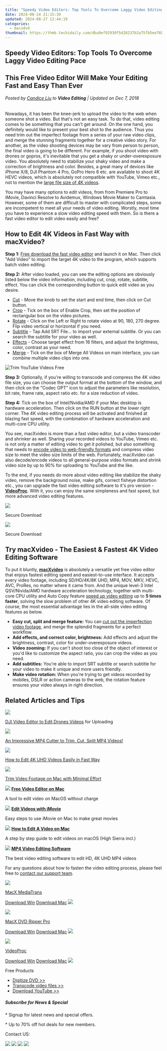 ```yaml
---
title: "Speedy Video Editors: Top Tools To Overcome Laggy Video Editing Pace"
date: 2024-08-24 21:15:39
updated: 2024-08-27 12:44:19
categories:
  - macxdvd
thumbnail: https://thmb.techidaily.com/dba9ef92930f5d20237b2a75fb5ee76b8bab75f866f82161cefcc63f630df758.jpg
---
```


## Speedy Video Editors: Top Tools To Overcome Laggy Video Editing Pace

## This Free Video Editor Will Make Your Editing Fast and Easy Than Ever

###### Posted by [Candice Liu](https://www.linkedin.com/in/candice-liu-444483a3/) to **Video Editing**  | Updated on Dec 7, 2018

Nowadays, it has been the knee-jerk to upload the video to the web when someone shot a video. But that's not an easy task. To do that, video editing comes to be something that you can't get around. On the one hand, you definitely would like to present your best shot to the audience. Thus you need trim out the imperfect footage from a series of your raw video clips, and merge the stunning fragments together for a creative video story. For another, as the video shooting devices may be vary from person to person, the final video is going to be different. For example, if you shoot video with drones or gopros, it's inevitable that you get a shaky or under-overexposure video. You absolutely need to stabilize your shaky video and make a correction of brightness and color. Besides, a great many of devices like iPhone X/8, DJI Phantom 4 Pro, GoPro Hero 6 etc. are available to shoot 4K HEVC videos, which is absolutely not compatible with YouTube, Vimeo etc., not to mention the [large file size of 4K videos](https://tools.techidaily.com/macxdvd/products/). 

You may have many options to edit videos, from from Premiere Pro to iMovie, Davinci Resolve to Avidemux, Windows Movie Maker to Camtasia. However, some of them are difficult to master with complicated steps, some are incompetent to meet all your needs of video editing. Worstly, most time you have to experience a slow video editing speed with them. So is there a fast video editor to edit video easily and free? 



## How to Edit 4K Videos in Fast Way with macXvideo? 

**Step 1:** [Free download the fast video editor](https://tools.techidaily.com/macxdvd/products/) and launch it on Mac. Then click "Add Video" to import the target 4K video to the program, which supports batch video editing. 

**Step 2:** After video loaded, you can see the editing options are obviously listed below the video information, including cut, crop, rotate, subtitle, effect. You can click the corresponding button to quick edit video as you desire. 

* [Cut](https://tools.techidaily.com/macxdvd/products/) \- Move the knob to set the start and end time, then click on Cut button.
* [Crop](https://tools.techidaily.com/macxdvd/products/) \- Tick on the box of Enable Crop, then set the position of rectangular box on the video pictures.
* [Rotate](https://tools.techidaily.com/macxdvd/products/) \- Click on the Left or Right to rotate video at 90, 180, 270 degree. Flip video vertical or horizontal if you need.
* [Subtitle](https://tools.techidaily.com/macxdvd/products/) \- Tap Add SRT File... to import your external subtitle. Or you can search the subtitle for your video as well.
* [Effects](https://tools.techidaily.com/macxdvd/products/) \- Choose target effect from 16 filters, and adjust the brightness, color, contrast as your need.
* [Merge](https://tools.techidaily.com/macxdvd/products/) \- Tick on the box of Merge All Videos on main interface, you can combine multiple video clips into one.

![Trim YouTube Videos Free](https://www.macxdvd.com/video-editing/../macxvideo/step-image/transcode-video-700.jpg)

**Step 3:** Optionally, if you're willing to transcode and compress the 4K video file size, you can choose the output format at the bottom of the window, and then click on the "Codec OPT" icon to adjust the parameters like resolution, bit rate, frame rate, aspect ratio etc. for a size reduction of video. 

**Step 4:** Tick on the box of Intel/Nvidia/AMD if your Mac desktop is hardware acceleration. Then click on the RUN button at the lower right corner. The 4K video editing process will be activated and finished at blazing fast speed, with the combination of hardware acceleration and multi-core CPU utility. 



You see, macXvideo is more than a fast video editor, but a video transcoder and shrinker as well. Sharing your recorded videos to YouTube, Vimeo etc. is not only a matter of editing video to get it polished, but also something that needs to [encode video to web-friendly formats](https://tools.techidaily.com/macxdvd/products/) and compress video size to meet the video size limits of the web. Fortunately, macXvideo can also decode/encode videos to all general-purpose video formats and shrink video size by up to 90% for uploading to YouTube and the like. 

To the end, if you needs do more about video editing like stabilize the shaky video, remove the background noise, make gifs, correct fisheye distortion etc., you can upgrade the fast video editing software to it's pro version - **[VideoProc](https://tools.techidaily.com/macxdvd/products/)**. With it, you can enjoy the same simpleness and fast speed, but more advanced video editing features. 

[![](https://www.macxdvd.com/video-editing/../seoimage/nfree_down.png)](https://tools.techidaily.com/macxdvd/products/) 

Secure Download

[![](https://www.macxdvd.com/video-editing/../seoimage/nfree_down_win.png)](https://tools.techidaily.com/macxdvd/products/) 

Secure Download



## Try macXvideo - The Easiest & Fastest 4K Video Editing Software 

To put it bluntly, [**macXvideo**](https://tools.techidaily.com/macxdvd/products/) is absolutely a versatile yet free video editor that enjoys fastest editing speed and easiest-to-use interface. It accepts every video footage, including SD/HD/4K/8K UHD, MP4, MOV, MKV, HEVC, AVC, ProRes, no matter where it came from. And the unique level-3 Intel QSV/Nivida/AMD hardware acceleration technology, together with multi-core CPU utility and Auto Copy feature [speed up video editing](https://tools.techidaily.com/macxdvd/products/) up to **5 times faster**, solving the slow problem of other 4K video editing software. Of course, the most essential advantage lies in the all-side video editing features as below.

* **Easy cut, split and merge feature:** You can [cut out the imperfection video footage](https://tools.techidaily.com/macxdvd/products/), and merge the splendid fragments for a perfect workflow.
* **Add effects, and correct color, brightness:** Add effects and adjust the brightness, contrast, color for under-overexposure videos.
* **Video zooming:** If you can't shoot too close of the object of interest or you'd like to customize the aspect ratio, you can crop the video as you need.
* **Add subtitles:** You're able to import SRT subtitle or search subtitle for your video to make it unique and more users friendly.
* **Make video rotation:** When you're trying to get videos recorded by mobiles, DSLR or action cameras to the web, the rotation feature ensures your video always in right direction.



## Related Articles and Tips

![](https://www.macxdvd.com/video-editing/../mobile/images/tipsimg/i6.jpg) 

[DJI Video Editor to Edit Drones Videos](https://tools.techidaily.com/macxdvd/products/) for Uploading

![](https://www.macxdvd.com/video-editing/../mobile/images/tipsimg/i1.jpg) 

[An Impressive MP4 Cutter to Trim, Cut, Split MP4 Videos!](https://tools.techidaily.com/macxdvd/products/)

![](https://www.macxdvd.com/video-editing/../mobile/images/tipsimg/i8.jpg) 

[How to Edit 4K UHD Videos Easily in Fast Way](https://tools.techidaily.com/macxdvd/products/)

![](https://www.macxdvd.com/video-editing/../mobile/images/tipsimg/i7.jpg) 

[Trim Video Footage on Mac with Minimal Effort](https://tools.techidaily.com/macxdvd/products/)



![](https://www.macxdvd.com/video-editing/../seoimage/link_icon_blue.png) **[Free Video Editor on Mac](https://tools.techidaily.com/macxdvd/products/)** 

A tool to edit video on MacOS without charge 

![](https://www.macxdvd.com/video-editing/../seoimage/link_icon_blue.png) **[Edit Videos with iMovie](https://tools.techidaily.com/macxdvd/products/)** 

Easy steps to use iMovie on Mac to make great movies 

![](https://www.macxdvd.com/video-editing/../seoimage/link_icon_blue.png) **[How to Edit A Video on Mac](https://tools.techidaily.com/macxdvd/products/)** 

A step by step guide to edit videos on macOS (High Sierra incl.)

![](https://www.macxdvd.com/video-editing/../seoimage/link_icon_blue.png) **[MP4 Video Editing Software](https://tools.techidaily.com/macxdvd/products/)** 

The best video editing software to edit HD, 4K UHD MP4 videos 



For any questions about how to fasten the video editing process, please feel free to [contact our support team](https://tools.techidaily.com/macxdvd/products/). 



![](https://www.macxdvd.com/video-editing/../mobile/images/seoimg/i1.png)

[MacX MediaTrans](https://tools.techidaily.com/macxdvd/products/)

[Download Win](https://tools.techidaily.com/winxdvd/products/) [Download Mac](https://tools.techidaily.com/macxdvd/products/) ![](https://www.macxdvd.com/video-editing/../mobile/images/seoimg/dicon.png) 

![](https://www.macxdvd.com/video-editing/../mobile/images/seoimg/i3.png)

[MacX DVD Ripper Pro](https://tools.techidaily.com/macxdvd/products/)

[Download Win](https://tools.techidaily.com/macxdvd/products/) [Download Mac](https://tools.techidaily.com/macxdvd/products/) ![](https://www.macxdvd.com/video-editing/../mobile/images/seoimg/dicon.png) 

![](https://www.macxdvd.com/video-editing/../mobile/images/seoimg/i2.png)

[VideoProc](https://tools.techidaily.com/macxdvd/products/)

[Download Win](https://tools.techidaily.com/macxdvd/products/) [Download Mac](https://tools.techidaily.com/macxdvd/products/) ![](https://www.macxdvd.com/video-editing/../mobile/images/seoimg/dicon.png) 

Free Products

* [Digitize DVD >>](https://tools.techidaily.com/macxdvd/products/)
* [Transcode video files >>](https://tools.techidaily.com/macxdvd/products/)
* [Download YouTube >>](https://tools.techidaily.com/macxdvd/products/)

##### Subscribe for News & Special 

\* Signup for latest news and special offers.

\* Up to 70% off hot deals for new members.

Contact US:

[![](https://www.macxdvd.com/video-editing/../seoimage/fa.png)](https://www.facebook.com/macxdvd) [![](https://www.macxdvd.com/video-editing/../seoimage/t.png)](https://twitter.com/Macxdvd%5FSoft) [![](https://www.macxdvd.com/video-editing/../seoimage/g.png)](https://www.macxdvd.com/video-editing/mailto:contact@macxdvd.com) [![](https://www.macxdvd.com/video-editing/../seoimage/y.png)](https://www.youtube.com/user/macxdvd)

<ins class="adsbygoogle"
     style="display:block"
     data-ad-format="autorelaxed"
     data-ad-client="ca-pub-7571918770474297"
     data-ad-slot="1223367746"></ins>



<ins class="adsbygoogle"
     style="display:block"
     data-ad-client="ca-pub-7571918770474297"
     data-ad-slot="8358498916"
     data-ad-format="auto"
     data-full-width-responsive="true"></ins>
